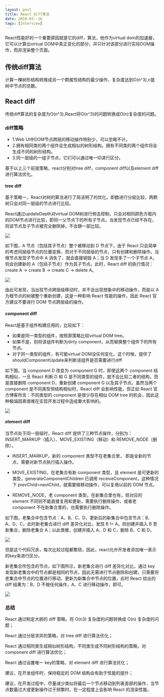 ```yaml
---
layout: post
title: React diff算法
date: 2018-03--16
tags: [Interview]
---
```


React性能好的一个重要原因就是它的diff，算法，他作为virtual dom的加速器，它可以计算出virtual DOM中真正变化的部分，并只针对该部分进行实际DOM操作，而非渲染整个页面。

## 传统diff算法

计算一棵树形结构转换成另一个颗属性结构的最少操作，复杂度达到O(n^3),n是树中节点的总数。

## React diff

传统diff算法的复杂度为O(n^3),React将O(n^3)的问题转换成O(n)复杂度的问题。

### diff策略

- 1.Web UI中DOM节点跨层的移动操作特别少，可以忽略不计。
- 2.拥有相同类的两个组件会生成相似的树形结构，拥有不同类的两个组件将会生成不同的树形结构。
- 3.同一层级的一组子节点，它们可以通过唯一ID进行区分。

基于以上三个前提策略，react分别对tree diff，component diff以及element diff进行算法优化。

#### tree diff

基于策略一，React对树的算法进行了简洁明了的优化，即数进行分层比较，两颗树只会对同一层级的节点进行比较。

React通过updateDepth对virtual DOM树进行侧击控制，只会对相同颜色方框内的DOM节点进行比较，即同一父节点下的所有子节点。当发现节点已经不存在，则该节点及子节点被完全删除掉，不会静一部比较。

<img src="https://pic3.zhimg.com/80/0c08dbb6b1e0745780de4d208ad51d34_hd.jpg">

如下图，A 节点（包括其子节点）整个被移动到 D 节点下，由于 React 只会简单的考虑同层级节点的位置变换，而对于不同层级的节点，只有创建和删除操作。当根节点发现子节点中 A 消失了，就会直接销毁 A；当 D 发现多了一个子节点 A，则会创建新的 A（包括子节点）作为其子节点。此时，React diff 的执行情况：create A -> create B -> create C -> delete A。

<img src='https://pic3.zhimg.com/80/d712a73769688afe1ef1a055391d99ed_hd.jpg'>

由此可发现，当出现节点跨层级移动时，并不会出现想象中的移动操作，而是以 A 为根节点的树被整个重新创建，这是一种影响 React 性能的操作，因此 React 官方建议不要进行 DOM 节点跨层级的操作。

#### component diff

React是基于组件构建应用的，比较如下：

- 如果是同一类型的组件，按照原策略比较virtual DOM tree。
- 如果不是，则将该组件判断为dirty component，从而替换整个组件下的所有节点。
- 对于同一类型的组件，有可能virtual DOM没任何变化，这个时候，提供了shouldComponentUpdate来判断该组件是否需要进行diff

如下图，当 component D 改变为 component G 时，即使这两个 component 结构相似，一旦 React 判断 D 和 G 是不同类型的组件，就不会比较二者的结构，而是直接删除 component D，重新创建 component G 以及其子节点。虽然当两个 component 是不同类型但结构相似时，React diff 会影响性能，但正如 React 官方博客所言：不同类型的 component 是很少存在相似 DOM tree 的机会，因此这种极端因素很难在实现开发过程中造成重大影响的。

<img src='https://pic4.zhimg.com/80/52654992aba15fc90e2dac8b2387d0c4_hd.jpg'>

#### element diff

当节点处于同一层级时，React diff 提供了三种节点操作，分别为：INSERT_MARKUP（插入）、MOVE_EXISTING（移动）和 REMOVE_NODE（删除）。

- INSERT_MARKUP，新的 component 类型不在老集合里， 即是全新的节点，需要对新节点执行插入操作。

- MOVE_EXISTING，在老集合有新 component 类型，且 element 是可更新的类型，generateComponentChildren 已调用 receiveComponent，这种情况下 prevChild=nextChild，就需要做移动操作，可以复用以前的 DOM 节点。

- REMOVE_NODE，老 component 类型，在新集合里也有，但对应的 element 不同则不能直接复用和更新，需要执行删除操作，或者老 component 不在新集合里的，也需要执行删除操作。

如下图，老集合中包含节点：A、B、C、D，更新后的新集合中包含节点：B、A、D、C，此时新老集合进行 diff 差异化对比，发现 B != A，则创建并插入 B 至新集合，删除老集合 A；以此类推，创建并插入 A、D 和 C，删除 B、C 和 D。

<img src="https://pic3.zhimg.com/80/7541670c089b84c59b84e9438e92a8e9_hd.jpg">

但是这个代码冗余，每次比较过程都繁琐，因此，react允许开发者添加唯一表示的key来进行区分。

新老集合所包含的节点，如下图所示，新老集合进行 diff 差异化对比，通过 key 发现新老集合中的节点都是相同的节点，因此无需进行节点删除和创建，只需要将老集合中节点的位置进行移动，更新为新集合中节点的位置，此时 React 给出的 diff 结果为：B、D 不做任何操作，A、C 进行移动操作，即可。

<img src="https://pic3.zhimg.com/80/c0aa97d996de5e7f1069e97ca3accfeb_hd.jpg">


### 总结

React 通过制定大胆的 diff 策略，将 O(n3) 复杂度的问题转换成 O(n) 复杂度的问题；

React 通过分层求异的策略，对 tree diff 进行算法优化；

React 通过相同类生成相似树形结构，不同类生成不同树形结构的策略，对 component diff 进行算法优化；

React 通过设置唯一 key的策略，对 element diff 进行算法优化；

建议，在开发组件时，保持稳定的 DOM 结构会有助于性能的提升；

建议，在开发过程中，尽量减少类似将最后一个节点移动到列表首部的操作，当节点数量过大或更新操作过于频繁时，在一定程度上会影响 React 的渲染性能。